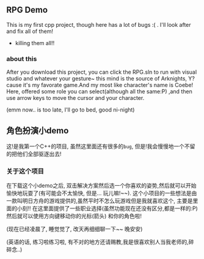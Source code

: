 ## RPG Demo
This is my first cpp project, though here has a lot of bugs :( . I'll look after and fix all of them! 
- killing them all!!

### about this
After you download this project, you can click the RPG.sln to run with visual studio and whatever your gesture~
this mind is the source of Arknights, Y? cause it's my favorate game.And my most like character's name is Coebe!
Here, offered some role you can select(although all the same:P) ,and then use arrow keys to move the cursor and your character.

(emm now.. is too late, I'll go to bed, good ni-night)





## 角色扮演小demo
这!是我第一个C++的项目, 虽然这里面还有很多的`bug`, 但是!我会慢慢地一个不留的把他们全部驱逐出去!

### 关于这个项目
在下载这个小demo之后, 双击解决方案然后选一个你喜欢的姿势,然后就可以开始愉快地玩耍了(有可能会不太愉快, 但是... 玩儿嘛!\~\~).
这个小项目的一些想法是由一款叫明日方舟的游戏提供的,虽然平时不怎么玩游戏但是我就喜欢这个, 主要是里面的小刻!!
在这里面提供了一些职业选择(虽然功能现在还没有区分,都是一样的:P) 然后就可以使用方向键移动你的光标(箭头) 和你的角色啦!

(现在已经凌晨了, 睡觉觉了, 改天再细细聊一下~~ 晚安安)

(英语的话, 练习啦练习啦, 有不对的地方还请赐教,我是很喜欢别人当我老师的,碎碎念..)
